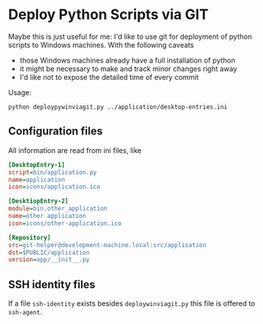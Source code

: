 # Deploy Python Scripts via GIT

Maybe this is just useful for me: I'd like to use git for deployment of python
scripts to Windows machines. With the following caveats

* those Windows machines already have a full installation of python
* it might be necessary to make and track minor changes right away
* I'd like not to expose the detailed time of every commit 

Usage:

```commandline
python deploypywinviagit.py ../application/desktop-entries.ini
```

## Configuration files

All information are read from ini files, like

```ini
[DesktopEntry-1]
script=bin/application.py
name=application
icon=icons/application.ico

[DesktiopEntry-2]
module=bin.other_application
name=other application
icon=icons/other-application.ico

[Repository]
src=git-helper@development-machine.local:src/application
dst=$PUBLIC/application
version=app/__init__.py
```

## SSH identity files

If a file `ssh-identity` exists besides `deploywinviagit.py` this file is
offered to `ssh-agent`.
